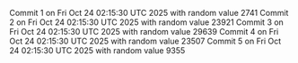 Commit 1 on Fri Oct 24 02:15:30 UTC 2025 with random value 2741
Commit 2 on Fri Oct 24 02:15:30 UTC 2025 with random value 23921
Commit 3 on Fri Oct 24 02:15:30 UTC 2025 with random value 29639
Commit 4 on Fri Oct 24 02:15:30 UTC 2025 with random value 23507
Commit 5 on Fri Oct 24 02:15:30 UTC 2025 with random value 9355
